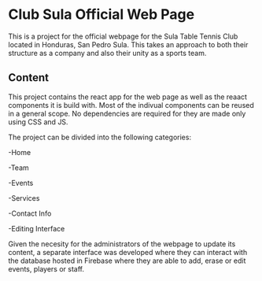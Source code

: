 # Club Sula Official Web Page

This is a project for the official webpage for the Sula Table Tennis Club located in Honduras, San Pedro Sula. This takes an approach to both their structure as a company and also their unity as a sports team.

## Content

This project contains the react app for the web page as well as the reaact components it is build with. Most of the indivual components can be reused in a general scope. No dependencies are required for they are made only using CSS and JS.

The project can be divided into the following categories:

-Home

-Team

-Events

-Services

-Contact Info

-Editing Interface

Given the necesity for the administrators of the webpage to update its content, a separate interface was developed where they can interact with the database hosted in Firebase where they are able to add, erase or edit events, players or staff.
